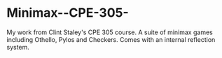 Minimax--CPE-305-
===========================

My work from Clint Staley's CPE 305 course.  A suite of minimax games including Othello, Pylos and Checkers.  Comes with an internal reflection system.